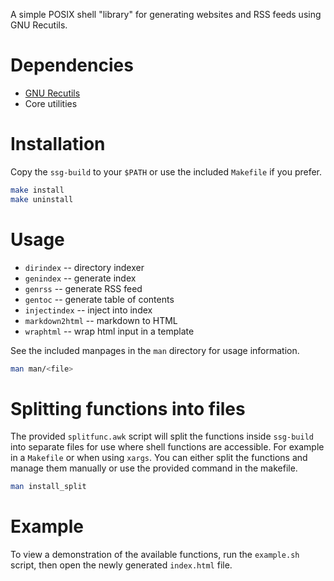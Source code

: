 A simple POSIX shell "library" for generating websites and RSS feeds using GNU
Recutils.

# Dependencies
- [GNU Recutils](https://www.gnu.org/software/recutils)
- Core utilities

# Installation
Copy the `ssg-build` to your `$PATH` or use the included `Makefile` if you
prefer.
```bash
make install
make uninstall
```

# Usage
* `dirindex` -- directory indexer
* `genindex` -- generate index
* `genrss` -- generate RSS feed
* `gentoc` -- generate table of contents
* `injectindex` -- inject into index
* `markdown2html` -- markdown to HTML
* `wraphtml` -- wrap html input in a template

See the included manpages in the `man` directory for usage information.
```bash
man man/<file>
```

# Splitting functions into files
The provided `splitfunc.awk` script will split the functions inside `ssg-build`
into separate files for use where shell functions are accessible. For example
in a `Makefile` or when using `xargs`. You can either split the functions and
manage them manually or use the provided command in the makefile.
```bash
man install_split
```

# Example
To view a demonstration of the available functions, run the `example.sh` script,
then open the newly generated `index.html` file.
